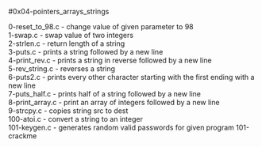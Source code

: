 #0x04-pointers_arrays_strings

0-reset_to_98.c - change value of given parameter to 98\
1-swap.c - swap value of two integers\
2-strlen.c - return length of a string\
3-puts.c - prints a string followed by a new line\
4-print_rev.c - prints a string in reverse followed by a new line\
5-rev_string.c - reverses a string\
6-puts2.c - prints every other character starting with the first ending with a new line\
7-puts_half.c - prints half of a string followed by a new line\
8-print_array.c - print an array of integers followed by a new line\
9-strcpy.c - copies string src to dest\
100-atoi.c - convert a string to an integer\
101-keygen.c - generates random valid passwords for given program 101-crackme
